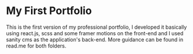 # My First Portfolio

This is the first version of my professional portfolio, I developed it basically using react.js, scss and some framer motions on the front-end and I used sanity cms as the application's back-end. More guidance can be found in read.me for both folders.
